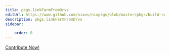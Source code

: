 ```yaml
---
title: pkgs.linkFarmFromDrvs
editUrl: https://www.github.com/nixos/nixpkgs/blob/master/pkgs/build-support/trivial-builders/default.nix#L626C22
description: pkgs.linkFarmFromDrvs
sidebar:

    order: 8
---
```


<a href="https://www.github.com/nixos/nixpkgs/blob/master/pkgs/build-support/trivial-builders/default.nix#L626C22">Contribute Now!</a>




